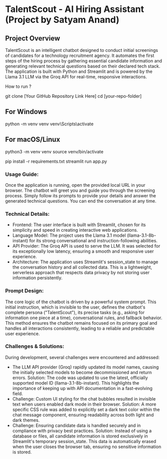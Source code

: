# TalentScout - AI Hiring Assistant (Project by Satyam Anand)
## Project Overview
TalentScout is an intelligent chatbot designed to conduct initial screenings of candidates for a technology recruitment agency. It automates the first steps of the hiring process by gathering essential candidate information and generating relevant technical questions based on their declared tech stack. The application is built with Python and Streamlit and is powered by the Llama 3.1 LLM via the Groq API for real-time, responsive interactions.

How to run ?

git clone [Your GitHub Repository Link Here]
cd [your-repo-folder]

## For Windows
python -m venv venv
venv\Scripts\activate

## For macOS/Linux
python3 -m venv venv
source venv/bin/activate

pip install -r requirements.txt
streamlit run app.py

### Usage Guide:
Once the application is running, open the provided local URL in your browser. The chatbot will greet you and guide you through the screening process. Simply follow its prompts to provide your details and answer the generated technical questions. You can end the conversation at any time.

### Technical Details:
- Frontend: The user interface is built with Streamlit, chosen for its simplicity and speed in creating interactive web applications.
- Language Model: The project uses the Llama 3.1 model (llama-3.1-8b-instant) for its strong conversational and instruction-following abilities.
- API Provider: The Groq API is used to serve the LLM. It was selected for its exceptionally low latency, ensuring a smooth and responsive user experience.
- Architecture: The application uses Streamlit's session_state to manage the conversation history and all collected data. This is a lightweight, serverless approach that respects data privacy by not storing user information persistently.

### Prompt Design:
The core logic of the chatbot is driven by a powerful system prompt. This initial instruction, which is invisible to the user, defines the chatbot's complete persona ("TalentScout"), its precise tasks (e.g., asking for information one piece at a time), conversational rules, and fallback behavior. This method ensures the chatbot remains focused on its primary goal and handles all interactions consistently, leading to a reliable and predictable user experience.

### Challenges & Solutions:
During development, several challenges were encountered and addressed:
- The LLM API provider (Groq) rapidly updated its model names, causing the initially selected models to become decommissioned and return errors.
  Solution: The code was updated to use the latest, officially supported model ID (llama-3.1-8b-instant). This highlights the importance of keeping up with API documentation in a fast-evolving field.
- Challenge: Custom UI styling for the chat bubbles resulted in invisible text when users enabled dark mode in their browser.
  Solution: A more specific CSS rule was added to explicitly set a dark text color within the chat message component, ensuring readability across both light and dark themes.
- Challenge: Ensuring candidate data is handled securely and in compliance with privacy best practices.
  Solution: Instead of using a database or files, all candidate information is stored exclusively in Streamlit's temporary session_state. This data is automatically erased when the user closes the browser tab, ensuring no sensitive information is stored.
